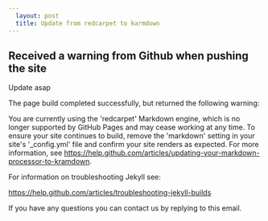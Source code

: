 ```yaml
---
  layout: post
  title: Update from redcarpet to karmdown
---
```


## Received a warning from Github when pushing the site

<span class="TODO">Update asap</span>

The page build completed successfully, but returned the following warning:

You are currently using the 'redcarpet' Markdown engine, which is no longer supported by GitHub Pages and may cease working at any time. To ensure your site continues to build, remove the 'markdown' setting in your site's '\_config.yml' file and confirm your site renders as expected. For more information, see https://help.github.com/articles/updating-your-markdown-processor-to-kramdown.

For information on troubleshooting Jekyll see:

 https://help.github.com/articles/troubleshooting-jekyll-builds

If you have any questions you can contact us by replying to this email.
